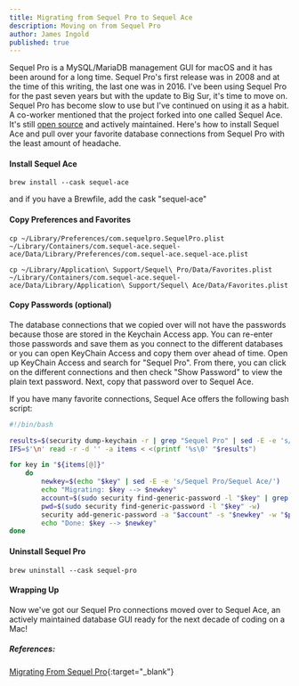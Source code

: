 ```yaml
---
title: Migrating from Sequel Pro to Sequel Ace
description: Moving on from Sequel Pro
author: James Ingold
published: true
---
```


Sequel Pro is a MySQL/MariaDB management GUI for macOS and it has been around for a long time. Sequel Pro's first release was in 2008 and at the time of this writing, the last one was in 2016. I've been using Sequel Pro for the past seven years but with the update to Big Sur, it's time to move on. Sequel Pro has become slow to use but I've continued on using it as a habit. A co-worker mentioned that the project forked into one called Sequel Ace. It's still [open source]("https://github.com/Sequel-Ace/Sequel-Ace") and actively maintained. Here's how to install Sequel Ace and pull over your favorite database connections from Sequel Pro with the least amount of headache.

#### Install Sequel Ace

`brew install --cask sequel-ace`

and if you have a Brewfile, add the cask "sequel-ace"

#### Copy Preferences and Favorites

```
cp ~/Library/Preferences/com.sequelpro.SequelPro.plist ~/Library/Containers/com.sequel-ace.sequel-ace/Data/Library/Preferences/com.sequel-ace.sequel-ace.plist
```

```
cp ~/Library/Application\ Support/Sequel\ Pro/Data/Favorites.plist ~/Library/Containers/com.sequel-ace.sequel-ace/Data/Library/Application\ Support/Sequel\ Ace/Data/Favorites.plist
```

#### Copy Passwords (optional)

The database connections that we copied over will not have the passwords because those are stored in the Keychain Access app. You can re-enter those passwords and save them as you connect to the different databases or you can open KeyChain Access and copy them over ahead of time. Open up KeyChain Access and search for "Sequel Pro". From there, you can click on the different connections and then check "Show Password" to view the plain text password. Next, copy that password over to Sequel Ace.

If you have many favorite connections, Sequel Ace offers the following bash script:

```bash
#!/bin/bash

results=$(security dump-keychain -r | grep "Sequel Pro" | sed -E -e 's/^.*"([^"]+)"$/\1/' | sort | uniq)
IFS=$'\n' read -r -d '' -a items < <(printf '%s\0' "$results")

for key in "${items[@]}"
    do
        newkey=$(echo "$key" | sed -E -e 's/Sequel Pro/Sequel Ace/')
        echo "Migrating: $key --> $newkey"
        account=$(sudo security find-generic-password -l "$key" | grep "acct\"<blob>" | sed -E -e 's/^.*"acct"<blob>="(.+)"$/\1/')
        pwd=$(sudo security find-generic-password -l "$key" -w)
        security add-generic-password -a "$account" -s "$newkey" -w "$pwd" -T "/Applications/Sequel Ace.app" -U
        echo "Done: $key --> $newkey"
done
```

#### Uninstall Sequel Pro

`brew uninstall --cask sequel-pro`

#### Wrapping Up

Now we've got our Sequel Pro connections moved over to Sequel Ace, an actively maintained database GUI ready for the next decade of coding on a Mac!

##### References:

[Migrating From Sequel Pro](https://sequel-ace.com/get-started/migrating-from-sequel-pro.html){:target="\_blank"}
